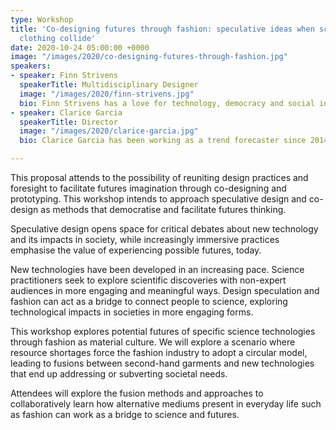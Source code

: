 ```yaml
---
type: Workshop
title: 'Co-designing futures through fashion: speculative ideas when science and second-hand
  clothing collide'
date: 2020-10-24 05:00:00 +0000
image: "/images/2020/co-designing-futures-through-fashion.jpg"
speakers:
- speaker: Finn Strivens
  speakerTitle: Multidisciplinary Designer
  image: "/images/2020/finn-strivens.jpg"
  bio: Finn Strivens has a love for technology, democracy and social innovation. He is an award-winning designer, researcher, and foresight practitioner with a drive to enable diverse groups of people to imagine and influence their collective futures. Finn is a NGFP fellow with the School of International Futures, and is a winner of their 2020 Walkabout Prize where he is working to enable young people to influence scientific research by imagining alternative futures. Finn has a background in design innovation and, before that, in biochemistry.
- speaker: Clarice Garcia
  speakerTitle: Director
  image: "/images/2020/clarice-garcia.jpg"
  bio: Clarice Garcia has been working as a trend forecaster since 2014, working to multinational companies such as Nestlé, Unilever, and Ford. She is also a Ph.D. candidate in the school of Fashion & Textiles, where she is investigating the intersections between design practices and futures studies to facilitate futures thinking in transitional times and to unfold democratic futures for and through fashion towards a more sustainable world.

---
```

This proposal attends to the possibility of reuniting design practices and foresight to facilitate futures imagination through co-designing and prototyping. This workshop intends to approach speculative design and co-design as methods that democratise and facilitate futures thinking. 

Speculative design opens space for critical debates about new technology and its impacts in society, while increasingly immersive practices emphasise the value of experiencing possible futures, today. 

New technologies have been developed in an increasing pace. Science practitioners seek to explore scientific discoveries with non-expert audiences in more engaging and meaningful ways. Design speculation and fashion can act as a bridge to connect people to science, exploring technological impacts in societies in more engaging forms. 

This workshop explores potential futures of specific science technologies through fashion as material culture. We will explore a scenario where resource shortages force the fashion industry to adopt a circular model, leading to fusions between second-hand garments and new technologies that end up addressing or subverting societal needs. 

Attendees will explore the fusion methods and approaches to collaboratively learn how alternative mediums present in everyday life such as fashion can work as a bridge to science and futures. 